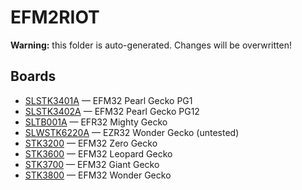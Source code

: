 # EFM2RIOT
**Warning:** this folder is auto-generated. Changes will be overwritten!

## Boards
* [SLSTK3401A](doc/SLSTK3401A.md) &mdash; EFM32 Pearl Gecko PG1
* [SLSTK3402A](doc/SLSTK3402A.md) &mdash; EFM32 Pearl Gecko PG12
* [SLTB001A](doc/SLTB001A.md) &mdash; EFR32 Mighty Gecko
* [SLWSTK6220A](doc/SLWSTK6220A.md) &mdash; EZR32 Wonder Gecko (untested)
* [STK3200](doc/STK3200.md) &mdash; EFM32 Zero Gecko
* [STK3600](doc/STK3600.md) &mdash; EFM32 Leopard Gecko
* [STK3700](doc/STK3700.md) &mdash; EFM32 Giant Gecko
* [STK3800](doc/STK3800.md) &mdash; EFM32 Wonder Gecko
